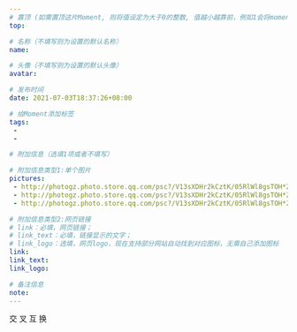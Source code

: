 ```yaml
---
# 置顶 (如需置顶这片Moment, 则将值设定为大于0的整数, 值越小越靠前，例如1会将moment放在最顶端)
top: 

# 名称（不填写则为设置的默认名称）
name: 

# 头像（不填写则为设置的默认头像）
avatar:

# 发布时间
date: 2021-07-03T18:37:26+08:00

# 给Moment添加标签
tags:
 -
 -

# 附加信息（选填1项或者不填写）

# 附加信息类型1:单个图片
pictures:
 - http://photogz.photo.store.qq.com/psc?/V13sXDHr2kCztK/05RlWl8gsTOH*Z17MtCBzJCIvtxeKsrS7nI4nxWQe33.LwHD*90s6hUDix5GDD2MPUD77RF0qz8qf0nN7vrrFA!!/b&bo=QAbDA0AGwwMRADc!
 - http://photogz.photo.store.qq.com/psc?/V13sXDHr2kCztK/05RlWl8gsTOH*Z17MtCBzMvOXLl3HIl4Td1xsY.4yFqsGClJWlS33yilK4sUu0WMCS156Q8v1O788qwrc*mezQ!!/b&bo=*AKIAvwCiAIRADc!
 - http://photogz.photo.store.qq.com/psc?/V13sXDHr2kCztK/05RlWl8gsTOH*Z17MtCBzMvOXLl3HIl4Td1xsY.4yFpp8Cp*FxgN07RNbXMepH5yaQtqmLOnHccreNtog0OpZQ!!/b&bo=vAEMArwBDAIRADc!

# 附加信息类型2:网页链接
# link：必填，网页链接；
# link_text：必填，链接显示的文字；
# link_logo：选填，网页logo，现在支持部分网站自动找到对应图标，无需自己添加图标
link:
link_text:
link_logo:

# 备注信息
note:
---
```


交 叉 互 换
